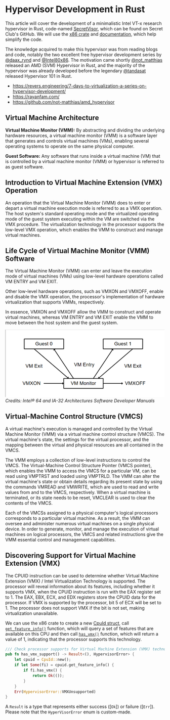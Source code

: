 # Hypervisor Development in Rust

This article will cover the development of a minimalistic Intel VT-x research hypervisor in Rust, code-named [SecretVisor](https://github.com/thesecretclub/SecretVisor), which can be found on Secret Club's GitHub. We will use the [x86 crate](https://crates.io/crates/x86) and [documentation](https://docs.rs/x86/latest/x86/), which help simplify the code.

The knowledge acquired to make this hypervisor was from reading blogs and code, notably the two excellent free hypervisor development series by [@daax_rynd](https://revers.engineering/7-days-to-virtualization-a-series-on-hypervisor-development/) and [@Intel80x86](https://rayanfam.com/). The motivation came shortly [@not_matthias](https://github.com/not-matthias/amd_hypervisor) released an AMD (SVM) Hypervisor in Rust, and the majority of the hypervisor was already developed before the legendary [@tandasat](https://github.com/tandasat/Hypervisor-101-in-Rust) released Hypervisor 101 in Rust.

* https://revers.engineering/7-days-to-virtualization-a-series-on-hypervisor-development/
* https://rayanfam.com/
* https://github.com/not-matthias/amd_hypervisor

## Virtual Machine Architecture

**Virtual Machine Monitor (VMM):** By abstracting and dividing the underlying hardware resources, a virtual machine monitor (VMM) is a software layer that generates and controls virtual machines (VMs), enabling several operating systems to operate on the same physical computer.

**Guest Software:** Any software that runs inside a virtual machine (VM) that is controlled by a virtual machine monitor (VMM) or hypervisor is referred to as guest software.


## Introduction to Virtual Machine Extension (VMX) Operation

An operation that the Virtual Machine Monitor (VMM) does to enter or depart a virtual machine execution mode is referred to as a VMX operation. The host system's standard operating mode and the virtualized operating mode of the guest system executing within the VM are switched via the VMX procedure. The virtualization technology in the processor supports the low-level VMX operation, which enables the VMM to construct and manage virtual machines.

## Life Cycle of Virtual Machine Monitor (VMM) Software

The Virtual Machine Monitor (VMM) can enter and leave the execution mode of virtual machines (VMs) using low-level hardware operations called VM ENTRY and VM EXIT.

Other low-level hardware operations, such as VMXON and VMXOFF, enable and disable the VMX operation, the processor's implementation of hardware virtualization that supports VMMs, respectively.

In essence, VMXON and VMXOFF allow the VMM to construct and operate virtual machines, whereas VM ENTRY and VM EXIT enable the VMM to move between the host system and the guest system.

![Interaction of a Virtual-Machine Monitor and Guests](./pictures/Interaction_of_a_Virtual-Machine_Monitor_and_Guests.png)
*Credits: Intel® 64 and IA-32 Architectures Software Developer Manuals*


## Virtual-Machine Control Structure (VMCS)

A virtual machine's execution is managed and controlled by the Virtual Machine Monitor (VMM) via a virtual machine control structure (VMCS).
The virtual machine's state, the settings for the virtual processor, and the mapping between the virtual and physical resources are all contained in the VMCS.

The VMM employs a collection of low-level instructions to control the VMCS. The Virtual-Machine Control Structure Pointer (VMCS pointer), which enables the VMM to access the VMCS for a particular VM, can be read using VMPTRST and loaded using VMPTRLD. The VMM can alter the virtual machine's state or obtain details regarding its present state by using the commands VMREAD and VMWRITE, which are used to read and write values from and to the VMCS, respectively. When a virtual machine is terminated, or its state needs to be reset, VMCLEAR is used to clear the contents of the VMCS.

Each of the VMCSs assigned to a physical computer's logical processors corresponds to a particular virtual machine. As a result, the VMM can oversee and administer numerous virtual machines on a single physical device. In order to generate, monitor, and manage the execution of virtual machines on logical processors, the VMCS and related instructions give the VMM essential control and management capabilities.


## Discovering Support for Virtual Machine Extension (VMX)

The CPUID instruction can be used to determine whether Virtual Machine Extension (VMX) / Intel Virtualization Technology is supported. The processor will reveal information about its features, including whether it supports VMX, when the CPUID instruction is run with the EAX register set to 1. The EAX, EBX, ECX, and EDX registers store the CPUID data for the processor. If VMX is supported by the processor, bit 5 of ECX will be set to 1. The processor does not support VMX if the bit is not set, making virtualization unavailable.

We can use the x86 crate to create a new [CpuId struct](https://docs.rs/x86/latest/x86/cpuid/index.html), call [`get_feature_info()`](https://docs.rs/x86/latest/x86/cpuid/struct.CpuId.html#method.get_feature_info) function, which will query a set of features that are available on this CPU and then call [`has_vmx()`](https://docs.rs/x86/latest/x86/cpuid/struct.FeatureInfo.html#method.has_vmx) function, which will return a value of 1, indicating that the processor supports this technology.

```rust
/// Check processor supports for Virtual Machine Extension (VMX) technology - CPUID.1:ECX.VMX[bit 5] = 1 (Intel Manual: 24.6 Discovering Support for VMX)
pub fn has_vmx_support() -> Result<(), HypervisorError> {
    let cpuid = CpuId::new();
    if let Some(fi) = cpuid.get_feature_info() {
        if fi.has_vmx() {
            return Ok(());
        }
    }
    Err(HypervisorError::VMXUnsupported)
}
```

A `Result` is a type that represents either success ([`Ok`]) or failure ([`Err`]). Please note that the `HyperVisorError` enum is custom-made.
